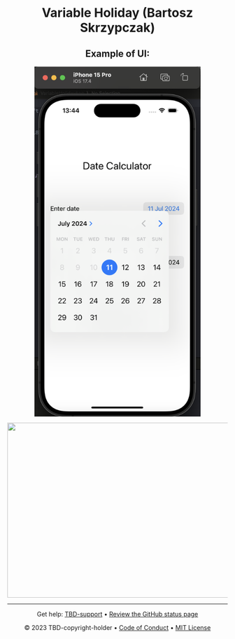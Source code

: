<header>

<!--
  <<< Author notes: Course header >>>
  Read <https://skills.github.com/quickstart> for more information about how to build courses using this template.
  Include a 1280×640 image, course name in sentence case, and a concise description in emphasis.
  In your repository settings: enable template repository, add your 1280×640 social image, auto delete head branches.
  Next to "About", add description & tags; disable releases, packages, & environments.
  Add your open source license, GitHub uses the MIT license.
-->

# Variable Holiday (Bartosz Skrzypczak)


## Example of UI:
<p align="center"><img align="center" src="https://github.com/bskrzypczak/Projects/blob/main/PUT/Ubiquitous/VariableHoliday/kalendarz.png" height="800" width="380" /></p>
<p align="center"><img align="center" src="https://github.com/dataproctech/long-term-project-java-bskrzypczak/blob/main/Aquarium2.png" height="400" width="700" /></p>

<footer>

<!--
  <<< Author notes: Footer >>>
  Add a link to get support, GitHub status page, code of conduct, license link.
-->

---

Get help: [TBD-support](TBD-support-link) &bull; [Review the GitHub status page](https://www.githubstatus.com/)

&copy; 2023 TBD-copyright-holder &bull; [Code of Conduct](https://www.contributor-covenant.org/version/2/1/code_of_conduct/code_of_conduct.md) &bull; [MIT License](https://gh.io/mit)

</footer>
